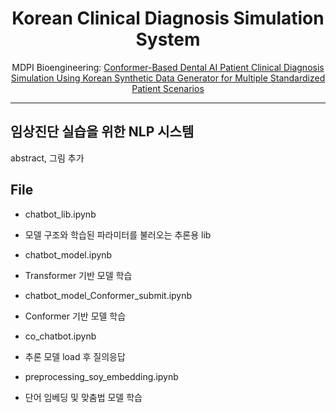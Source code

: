 <div align="center">
 
# Korean Clinical Diagnosis Simulation System
MDPI Bioengineering: [Conformer-Based Dental AI Patient Clinical Diagnosis Simulation Using Korean Synthetic Data Generator for Multiple Standardized Patient Scenarios](https://www.mdpi.com/2306-5354/10/5/615)
</div>

---

## 임상진단 실습을 위한 NLP 시스템
abstract,
그림 추가


## File
* chatbot_lib.ipynb
 * 모델 구조와 학습된 파라미터를 불러오는 추론용 lib

* chatbot_model.ipynb
 * Transformer 기반 모델 학습

* chatbot_model_Conformer_submit.ipynb
 * Conformer 기반 모델 학습 

* co_chatbot.ipynb
 * 추론 모델 load 후 질의응답 

* preprocessing_soy_embedding.ipynb
 * 단어 임베딩 및 맞춤법 모델 학습
